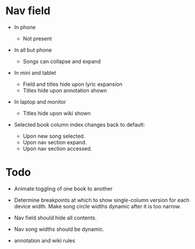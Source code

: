 # Nav field

* In phone
    * Not present

* In all but phone
    * Songs can collapse and expand

* In mini and tablet
    * Field and titles hide upon lyric expansion
    * Titles hide upon annotation shown

* In laptop and monitor
    * Titles hide upon wiki shown

* Selected book column index changes back to default:
    * Upon new song selected.
    * Upon nav section expand.
    * Upon nav section accessed.

# Todo
* Animate toggling of one book to another

* Determine breakpoints at which to show single-column version for each device width. Make song circle widths dynamic after it is too narrow.

* Nav field should hide all contents.
* Nav song widths should be dynamic.
* annotation and wiki rules
